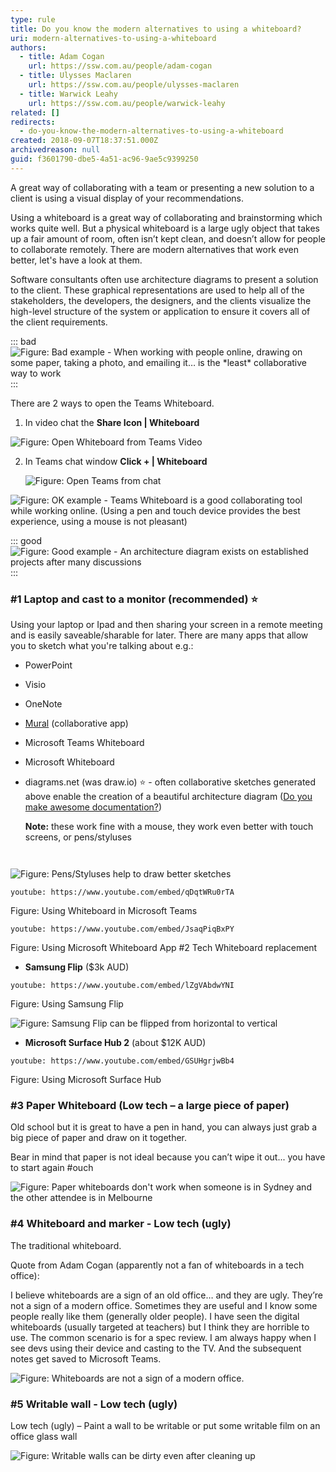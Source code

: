 ```yaml
---
type: rule
title: Do you know the modern alternatives to using a whiteboard?
uri: modern-alternatives-to-using-a-whiteboard
authors:
  - title: Adam Cogan
    url: https://ssw.com.au/people/adam-cogan
  - title: Ulysses Maclaren
    url: https://ssw.com.au/people/ulysses-maclaren
  - title: Warwick Leahy
    url: https://ssw.com.au/people/warwick-leahy
related: []
redirects:
  - do-you-know-the-modern-alternatives-to-using-a-whiteboard
created: 2018-09-07T18:37:51.000Z
archivedreason: null
guid: f3601790-dbe5-4a51-ac96-9ae5c9399250
---
```

A great way of collaborating with a team or presenting a new solution to a client is using a visual display of your recommendations.

Using a whiteboard is a great way of collaborating and brainstorming which works quite well. But a physical whiteboard is a large ugly object that takes up a fair amount of room, often isn’t kept clean, and doesn’t allow for people to collaborate remotely. There are modern alternatives that work even better, let's have a look at them.

Software consultants often use architecture diagrams to present a solution to the client. These graphical representations are used to help all of the stakeholders, the developers, the designers, and the clients visualize the high-level structure of the system or application to ensure it covers all of the client requirements.

::: bad\
![Figure: Bad example - When working with people online, drawing on some paper, taking a photo, and emailing it… is the \*least\* collaborative way to work](hand-drawing.png)\
:::


There are 2 ways to open the Teams Whiteboard. 

1. In video chat the **Share Icon | Whiteboard**

![Figure: Open Whiteboard from Teams Video](teamsopenwhiteboard.png)

2. In Teams chat window **Click + | Whiteboard**

   ![Figure: Open Teams from chat](teamsopenwhiteboardfromchat.png)

![Figure: OK example - Teams Whiteboard is a good collaborating tool while working online. (Using a pen and touch device provides the best experience, using a mouse is not pleasant)](team\_whiteboard.jpg)

::: good\
![Figure: Good example - An architecture diagram exists on established projects after many discussions](architecture_diagram.png)\
:::

<!--endintro-->

### \#1 Laptop and cast to a monitor (recommended) ⭐️

Using your laptop or Ipad and then sharing your screen in a remote meeting and is easily saveable/sharable for later. There are many apps that allow you to sketch what you're talking about e.g.:

* PowerPoint
* Visio
* OneNote
* [Mural](https://mural.co/) (collaborative app)
* Microsoft Teams Whiteboard
* Microsoft Whiteboard
* diagrams.net (was draw.io) ⭐️ - often collaborative sketches generated above enable the creation of a beautiful architecture diagram ([Do you make awesome documentation?](/do-you-review-the-documentation))

  **Note:** these work fine with a mouse, they work even better with touch screens, or pens/styluses

  ```
   
  ```

![Figure: Pens/Styluses help to draw better sketches](surface-pen.jpg)

`youtube: https://www.youtube.com/embed/qDqtWRu0rTA`

 Figure: Using Whiteboard in Microsoft Teams 

`youtube: https://www.youtube.com/embed/JsaqPiqBxPY`

 Figure: Using Microsoft Whiteboard App  #2 Tech Whiteboard replacement

* **Samsung Flip** ($3k AUD)

`youtube: https://www.youtube.com/embed/lZgVAbdwYNI`

Figure: Using Samsung Flip


![Figure: Samsung Flip can be flipped from horizontal to vertical](samsung_flip.jpg)

* **Microsoft Surface Hub 2** (about $12K AUD)

`youtube: https://www.youtube.com/embed/GSUHgrjwBb4`

 Figure: Using Microsoft Surface Hub


### \#3 Paper Whiteboard (Low tech – a large piece of paper)

Old school but it is great to have a pen in hand, you can always just grab a big piece of paper and draw on it together.

Bear in mind that paper is not ideal because you can’t wipe it out... you have to start again #ouch

![Figure: Paper whiteboards don't work when someone is in Sydney and the other attendee is in Melbourne](paperboard.jpg)

### \#4 Whiteboard and marker - Low tech (ugly)

The traditional whiteboard.

Quote from Adam Cogan (apparently not a fan of whiteboards in a tech office):

I believe whiteboards are a sign of an old office… and they are ugly. They’re not a sign of a modern office.
Sometimes they are useful and I know some people really like them (generally older people).
I have seen the digital whiteboards (usually targeted at teachers) but I think they are horrible to use.
The common scenario is for a spec review. I am always happy when I see devs using their device and casting to the TV. And the subsequent notes get saved to Microsoft Teams.

![Figure: Whiteboards are not a sign of a modern office.](whiteboard\_marker.png)

### \#5 Writable wall -  Low tech (ugly)

Low tech (ugly) – Paint a wall to be writable or put some writable film on an office glass wall

![Figure: Writable walls can be dirty even after cleaning up](glass\_wall.jpg)